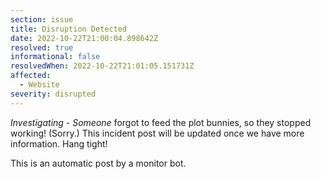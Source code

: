 ```yaml
---
section: issue
title: Disruption Detected
date: 2022-10-22T21:00:04.898642Z
resolved: true
informational: false
resolvedWhen: 2022-10-22T21:01:05.151731Z
affected:
  - Website
severity: disrupted
---
```

*Investigating* - _Someone_ forgot to feed the plot bunnies, so they stopped working! (Sorry.) This incident post will be updated once we have more information. Hang tight!

This is an automatic post by a monitor bot.
        